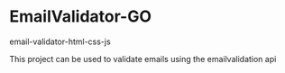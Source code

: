 ﻿# EmailValidator-GO 
email-validator-html-css-js


This project can be used to validate emails using the emailvalidation api
